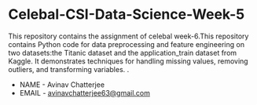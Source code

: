 # Celebal-CSI-Data-Science-Week-5
This repository contains the assignment of celebal week-6.This repository contains Python code for data preprocessing and feature engineering on two datasets:the Titanic dataset and the application_train dataset from Kaggle. It demonstrates techniques for handling missing values, removing outliers, and transforming variables.  . 
- NAME - Avinav Chatterjee
- EMAIL - avinavchatterjee63@gmail.com
